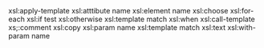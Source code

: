 <manual>
<xslt-elm>
  xsl:apply-template
<xslt-elm>
<xslt-elm>
  xsl:atttibute name
<xslt-elm>
<xslt-elm>
  xsl:element name
<xslt-elm>
<xslt-elm>
  xsl:choose
<xslt-elm>
<xslt-elm>
  xsl:for-each
<xslt-elm>
<xslt-elm>
  xsl:if test
<xslt-elm>
<xslt-elm>
  xsl:otherwise
<xslt-elm>
<xslt-elm>
  xsl:template match
<xslt-elm>
<xslt-elm>
xsl:when
<xslt-elm>
<xslt-elm>
xsl:call-template
<xslt-elm>
<xslt-elm>
  xs;:comment
<xslt-elm>
<xslt-elm>
  xsl:copy
<xslt-elm>
<xslt-elm>
  xsl:param name
<xslt-elm>
<xslt-elm>
  xsl:template match
<xslt-elm>
<xslt-elm>
  xsl:text
<xslt-elm>
<xslt-elm>
  xsl:with-param name
<xslt-elm>
</manual>
